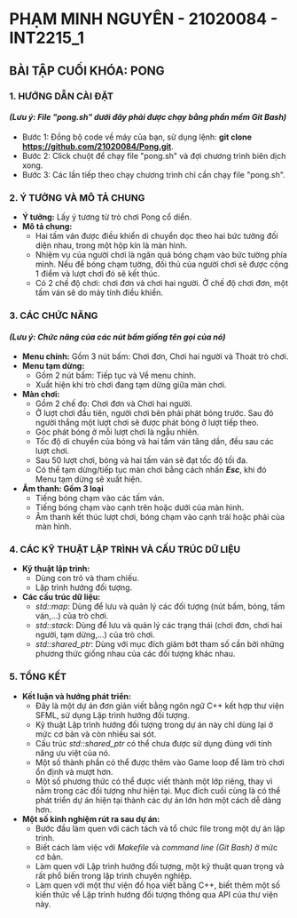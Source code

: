 # PHẠM MINH NGUYÊN - 21020084 - INT2215_1

## BÀI TẬP CUỐI KHÓA: PONG


### 1. HƯỚNG DẪN CÀI ĐẶT 
#### *(Lưu ý: File "pong.sh" dưới đây phải được chạy bằng phần mềm Git Bash)*
 * Bước 1: Đồng bộ code về máy của bạn, sử dụng lệnh:
      **git clone https://github.com/21020084/Pong.git**.
 * Bước 2: Click chuột để chạy file "pong.sh" và đợi chương trình biên dịch xong.
 * Bước 3: Các lần tiếp theo chạy chương trình chỉ cần chạy file "pong.sh".


### 2. Ý TƯỞNG VÀ MÔ TẢ CHUNG
* **Ý tưởng:**
  Lấy ý tương từ trò chơi Pong cổ diển.
* **Mô tả chung:**
  - Hai tấm ván được điều khiển di chuyển dọc theo hai bức tường đối diện nhau, trong một hộp kín là màn hình.
  - Nhiệm vụ của người chơi là ngăn quả bóng chạm vào bức tường phía mình. Nếu để bóng chạm tường, đối thủ của người chơi sẽ được cộng 1 điểm và lượt chơi đó sẽ kết thúc.
  - Có 2 chế độ chơi: chơi đơn và chơi hai người. Ở chế độ chơi đơn, một tấm ván sẽ do máy tính điều khiển.


### 3. CÁC CHỨC NĂNG
#### *(Lưu ý: Chức năng của các nút bấm giống tên gọi của nó)*
* **Menu chính:**
  Gồm 3 nút bấm: Chơi đơn, Chơi hai người và Thoát trò chơi.
* **Menu tạm dừng:**
  - Gồm 2 nút bấm: Tiếp tục và Về menu chính.
  - Xuất hiện khi trò chơi đang tạm dừng giữa màn chơi.  
* **Màn chơi:**
  - Gồm 2 chế đọ: Chơi đơn và Chơi hai người.
  - Ở lượt chơi đầu tiên, người chơi bên phải phát bóng trước. Sau đó người thắng một lượt chơi sẽ được phát bóng ở lượt tiếp theo.
  - Góc phát bóng ở mỗi lượt chơi là ngẫu nhiên.
  - Tốc độ di chuyển của bóng và hai tấm ván tăng dần, đều sau các lượt chơi.
  - Sau 50 lượt chơi, bóng và hai tấm ván sẽ đạt tốc độ tối đa.
  - Có thể tạm dừng/tiếp tục màn chơi bằng cách nhấn ***Esc***, khi đó Menu tạm dừng sẽ xuất hiện.
* **Âm thanh: Gồm 3 loại**
  - Tiếng bóng chạm vào các tấm ván.
  - Tiếng bóng chạm vào cạnh trên hoặc dưới của màn hình.
  - Âm thanh kết thúc lượt chơi, bóng chạm vào cạnh trái hoặc phải của màn hình.  

### 4. CÁC KỸ THUẬT LẬP TRÌNH VÀ CẤU TRÚC DỮ LIỆU 
* **Kỹ thuật lập trình:**
  - Dùng con trỏ và tham chiếu.
  - Lập trình hướng đối tượng.
* **Các cấu trúc dữ liệu:**
  - *std::map*:  Dùng để lưu và quản lý các đối tượng (nút bấm, bóng, tấm ván,...) của trò chơi. 
  - *std::stack*:  Dùng để lưu và quản lý các trạng thái (chơi đơn, chơi hai người, tạm dừng,...) của trò chơi.
  - *std::shared_ptr*:  Dùng với mục đích giảm bớt tham số cần bởi những phương thức giống nhau của các đối tượng khác nhau.
### 5. TỔNG KẾT
* **Kết luận và hướng phát triển:**
  - Đây là một dự án đơn giản viết bằng ngôn ngữ C++ kết hợp thư viện SFML, sử dụng Lập trình hướng đối tượng.
  - Kỹ thuật Lập trình hướng đối tượng trong dự án này chỉ dùng lại ở mức cơ bản và còn nhiều sai sót.
  - Cấu trúc *std::shared_ptr* có thể chưa được sử dụng đúng với tính năng ưu việt của nó.
  - Một số thành phần có thể được thêm vào Game loop để làm trò chơi ổn định và mượt hơn.
  - Một số phương thức có thể được viết thành một lớp riêng, thay vì nằm trong các đối tượng như hiện tại. Mục đích cuối cùng là có thể phát triển dự án hiện tại thành các dự án lớn hơn một cách dễ dàng hơn.
* **Một số kinh nghiệm rút ra sau dự án:**
  - Bước đầu làm quen với cách tách và tổ chức file trong một dự án lập trình.
  - Biết cách làm việc với *Makefile* và *command line (Git Bash)* ở mức cơ bản. 
  - Làm quen với Lập trình hướng đối tượng, một kỹ thuật quan trọng và rất phổ biến trong lập trình chuyên nghiệp.
  - Làm quen với một thư viện đồ họa viết bằng C++, biết thêm một số kiến thức về Lập trình hướng đối tượng thông qua API của thư viện này.
